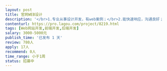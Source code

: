 ```yaml
---                
layout: post       
title: 官网WEB设计           
description: '</br>1.专业从事设计开发，有web案例；</br>2.能快速响应，沟通良好；</br>3.有参考的网站，根据提供的资料修改；</br>4.对整体视觉设计有一定的功底，</br>'     
contenturl: https://pro.lagou.com/project/8219.html      
tags: [Web网站开发,前端开发,后端开发]            
salary: 3000-5000元          
publish_time: '已发布 1 天'         
review: 780人                   
apply: 17人                   
recommend: 0人                   
time_range: 小于1周              
status: 招募中                  
---                 
```

